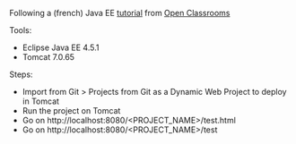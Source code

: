 Following a (french) Java EE [tutorial](285022-creez-votre-application-web-avec-java-ee.pdf) from [Open Classrooms](http://www.openclassrooms.com)

Tools:
- Eclipse Java EE 4.5.1
- Tomcat 7.0.65

Steps:
- Import from Git > Projects from Git as a Dynamic Web Project to deploy in Tomcat
- Run the project on Tomcat
- Go on http://localhost:8080/<PROJECT_NAME>/test.html
- Go on http://localhost:8080/<PROJECT_NAME>/test
